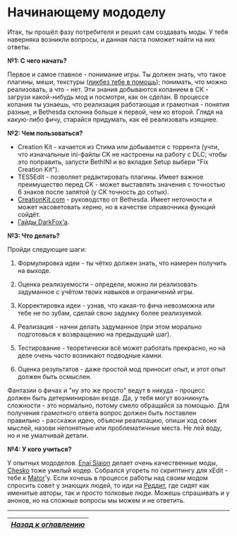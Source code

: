 # Начинающему мододелу

Итак, ты прошёл фазу потребителя и решил сам создавать моды. У тебя наверняка возникли вопросы, и данная паста поможет найти на них ответы.

**№1: С чего начать?**

Первое и самое главное - понимание игры. Ты должен знать, что такое плагины, меши, текстуры ([ликбез тебе в помощь](01_Небольшой_ликбез.md)); понимать, что можно реализовать, а что - нет. Эти знания добываются копанием в CK - загрузи какой-нибудь мод и посмотри, как он сделан. В процессе копания ты узнаешь, что реализация работающая и грамотная - понятия разные, и Bethesda склонна больше к первой, чем ко второй. Глядя на какую-либо фичу, старайся придумать, как её реализовать изящнее.

**№2: Чем пользоваться?**

+ Creation Kit - качается из Стима или добывается с торрента (учти, что изначальные ini-файлы CK не настроены на работу с DLC; чтобы это поправить, запусти BethINI и во вкладке Setup выбери "Fix Creation Kit").
+ TES5Edit - позволяет редактировать плагины. Имеет важное преимущество перед CK - может выставлять значения с точностью 6 знаков после запятой (у CK точность до сотых).
+ [CreationKit.com](http://www.creationkit.com/index.php?title=Main_Page) - руководство от Bethesda. Имеет неточности и может насоветовать херню, но в качестве справочника функций сойдёт.
+ [Гайды DarkFox'а](https://www.darkfox127.co.uk).

**№3: Что делать?**

Пройди следующие шаги:

1) Формулировка идеи - ты чётко должен знать, что намерен получить на выходе.

2) Оценка реализуемости - определи, можно ли реализовать задуманное с учётом твоих навыков и ограничений игры.

3) Корректировка идеи - узнав, что какая-то фича невозможна или тебе не по зубам, сделай свою задумку более реализуемой.

4) Реализация - начни делать задуманное (при этом морально подготовься к возвращению на предыдущий шаг).

5) Тестирование - теоретически всё может работать прекрасно, но на деле очень часто возникают подводные камни.

6) Оценка результатов - даже простой мод приносит опыт, и этот опыт должен быть осмыслен.

Фантазии о фичах и "ну это же просто" ведут в никуда - процесс должен быть детерминирован везде. Да, у тебя могут возникнуть сложности - это нормально, потому смело обращайся за помощью. Для получения грамотного ответа вопрос должен быть поставлен правильно - расскажи идею, объясни реализацию, опиши ход своих мыслей, назови непонятные или проблематичные места. Не лей воду, но и не умалчивай детали.

**№4: У кого учиться?**

У опытных мододелов. [Enai Siaion](http://www.nexusmods.com/skyrim/users/3959191/?tb=mods&pUp=1) делает очень качественные моды, [Chesko](http://www.nexusmods.com/skyrim/users/187943/?tb=mods&pUp=1) тоже умелый кодер. Собрался угореть по скриптингу для xEdit - тебе к [Mator](http://www.nexusmods.com/skyrim/users/3900618/?tb=mods&pUp=1)'у. Если хочешь в процессе работы над своим модом спросить совет у знающих людей, то иди на [Реддит](https://www.reddit.com/r/skyrimmods/), где сидят как именитые авторы, так и просто толковые люди. Можешь спрашивать и у анонов, но на сложные вопросы мы можем и не ответить.

------

|[*Назад к оглавлению*](../01_Оглавление.md)|
|:---:|
